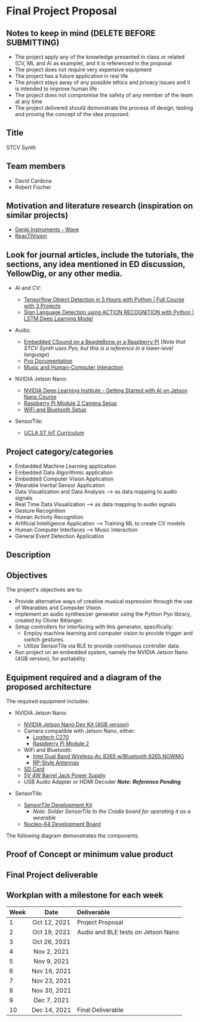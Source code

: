 # Final Project Proposal

## Notes to keep in mind (DELETE BEFORE SUBMITTING)

* The project apply any of the knowledge presented in class or related (CV, ML and AI as example), and it is referenced in the proposal
* The project does not require very expensive equipment
* The project has a future application in real life
* The project stays away of any possible ethics and privacy issues and it is intended to improve human life
* The project does not compromise the safety of any member of the team at any time
* The project delivered should demonstrate the process of design, testing and proving the concept of the idea proposed.

## Title

STCV Synth


## Team members

* David Cardona
* Robert Fischer


## Motivation and literature research (inspiration on similar projects)

* [Genki Instruments - Wave](https://genkiinstruments.com/products/wave)
* [ReacTIVision](http://reactivision.sourceforge.net)


## Look for journal articles, include the tutorials, the sections, any idea mentioned in ED discussion, YellowDig, or any other media.

* AI and CV:
    * [Tensorflow Object Detection in 5 Hours with Python | Full Course with 3 Projects](https://www.youtube.com/watch?v=yqkISICHH-U&t=211s)
    * [Sign Language Detection using ACTION RECOGNITION with Python | LSTM Deep Learning Model](https://www.youtube.com/watch?v=doDUihpj6ro&t=53s)

* Audio:
    * [Embedded CSound on a BeagleBone or a Raspberry PI](http://www.csounds.com/journal/issue18/beagle_pi.html) (*Note that STCV Synth uses Pyo, but this is a reference in a lower-level language*)
    * [Pyo Documentation](http://ajaxsoundstudio.com/pyodoc/index.html)
    * [Music and Human-Computer Interaction](https://hollis.harvard.edu/primo-explore/fulldisplay?docid=01HVD_ALMA512229392520003941&vid=HVD2&search_scope=everything&tab=everything&lang=en_US&context=L)

* NVIDIA Jetson Nano:
    * [NVIDIA Deep Learning Institute - Getting Started with AI on Jetson Nano Course](https://courses.nvidia.com/courses/course-v1:DLI+S-RX-02+V2/about)
    * [Raspberry Pi Module 2 Camera Setup](https://www.jetsonhacks.com/2019/04/02/jetson-nano-raspberry-pi-camera/)
    * [WiFi and Bluetooth Setup](https://www.jetsonhacks.com/2019/04/08/jetson-nano-intel-wifi-and-bluetooth/)
    
* SensorTile:
    * [UCLA ST IoT Curriculum](https://sites.google.com/view/ucla-stmicroelectronics-iot/home)



## Project category/categories

* Embedded Machine Learning application
* Embedded Data Algorithmic application
* Embedded Computer Vision Application
* Wearable Inertial Sensor Application
* Data Visualization and Data Analysis --> as data mapping to audio signals
* Real Time Data Visualization --> as data mapping to audio signals
* Gesture Recognition
* Human Activity Recognition
* Artificial Intelligence Application --> Training ML to create CV models
* Human Computer Interfaces --> Music Interaction
* General Event Detection Application


## Description


## Objectives

The project's objectives are to:

* Provide alternative ways of creative musical expression through the use of Wearables and Computer Vision
* Implement an audio synthesizer generator using the Python Pyo library, created by Olivier Bélanger.
* Setup controllers for interfacing with this generator, specifically:
    * Employ machine learning and computer vision to provide trigger and switch gestures.
    * Utilize SensorTile via BLE to provide continuous controller data.
* Run project on an embedded system, namely the NVIDIA Jetson Nano (4GB version), for portability


## Equipment required and a diagram of the proposed architecture

The required equipment includes:

* NVIDIA Jetson Nano:
    * [NVIDIA Jetson Nano Dev Kit (4GB version)](https://developer.nvidia.com/embedded/jetson-nano-developer-kit)
    * Camera compatible with Jetson Nano, either:
        * [Logitech C270](https://www.logitech.com/en-us/products/webcams/c270-hd-webcam.960-000694.html)
        * [Raspberry Pi Module 2](https://www.raspberrypi.com/products/camera-module-v2/)
    * WiFi and Bluetooth:
        * [Intel Dual Band Wireless-Ac 8265 w/Bluetooth 8265.NGWMG](https://www.amazon.com/Intel-Dual-Band-Wireless-Ac-8265/dp/B01MZA1AB2/)
        * [RP-Style Antennas](https://www.amazon.com/CHAOHANG-RP-SMA-Antenna-Soldering-Wireless/dp/B01E29566W/)
    * [SD Card](https://www.amazon.com/gp/product/B07G3H5RBT/)
    * [5V 4W Barrel Jack Power Supply](https://www.adafruit.com/product/1466)
    * USB Audio Adapter or HDMI Decoder ***Note: Reference Pending***

* SensorTile:
    * [SensorTile Development Kit](https://www.st.com/en/evaluation-tools/steval-stlkt01v1.html)
        * *Note: Solder SensorTile to the Cradle board for operating it as a wearable*
    * [Nucleo-64 Development Board](https://www.st.com/en/evaluation-tools/nucleo-l476rg.html)


The following diagram demonstrates the components


## Proof of Concept or minimum value product


## Final Project deliverable


## Workplan with a milestone for each week

| Week |    Date      | Deliverable                        |
| :--- |    :----:    | :----                              |
| 1    | Oct 12, 2021 | Project Proposal                   |
| 2    | Oct 19, 2021 | Audio and BLE tests on Jetson Nano |
| 3    | Oct 26, 2021 |
| 4    | Nov  2, 2021 |
| 5    | Nov  9, 2021 |
| 6    | Nov 16, 2021 |
| 7    | Nov 23, 2021 |
| 8    | Nov 30, 2021 |
| 9    | Dec  7, 2021 |
| 10   | Dec 14, 2021 | Final Deliverable 
